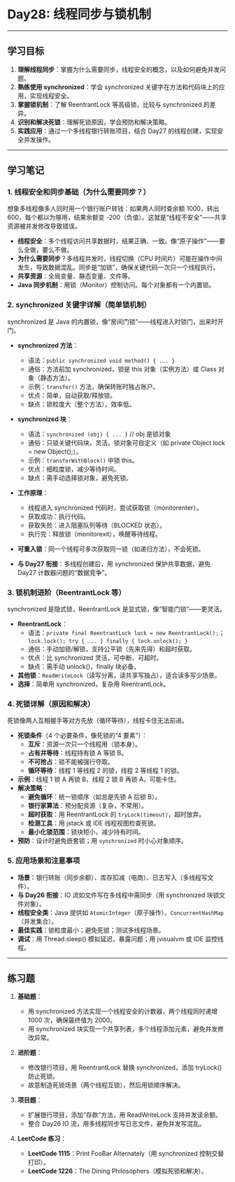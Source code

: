 # Day28: 线程同步与锁机制

---

## 学习目标
1. **理解线程同步**：掌握为什么需要同步，线程安全的概念，以及如何避免并发问题。
2. **熟练使用 synchronized**：学会 synchronized 关键字在方法和代码块上的应用，实现线程安全。
3. **掌握锁机制**：了解 ReentrantLock 等高级锁，比较与 synchronized 的差异。
4. **识别和解决死锁**：理解死锁原因，学会预防和解决策略。
5. **实践应用**：通过一个多线程银行转账项目，结合 Day27 的线程创建，实现安全并发操作。

---

## 学习笔记

### 1. 线程安全和同步基础（为什么需要同步？）
想象多线程像多人同时用一个银行账户转钱：如果两人同时查余额 1000，转出 600，每个都以为够用，结果余额变 -200（负值）。这就是“线程不安全”——共享资源被并发修改导致错误。

- **线程安全**：多个线程访问共享数据时，结果正确、一致。像“原子操作”——要么全做，要么不做。
- **为什么需要同步**？多线程并发时，线程切换（CPU 时间片）可能在操作中间发生，导致数据混乱。同步是“加锁”，确保关键代码一次只一个线程执行。
- **共享资源**：全局变量、静态变量、文件等。
- **Java 同步机制**：用锁（Monitor）控制访问。每个对象都有一个内置锁。

### 2. synchronized 关键字详解（简单锁机制）
synchronized 是 Java 的内置锁，像“房间门锁”——线程进入时锁门，出来时开门。

- **synchronized 方法**：
    - 语法：`public synchronized void method() { ... }`
    - 通俗：方法前加 synchronized，锁是 this 对象（实例方法）或 Class 对象（静态方法）。
    - 示例：`transfer()` 方法，确保转账时独占账户。
    - 优点：简单，自动获取/释放锁。
    - 缺点：锁粒度大（整个方法），效率低。

- **synchronized 块**：
    - 语法：`synchronized (obj) { ... }` // obj 是锁对象
    - 通俗：只锁关键代码块，灵活。锁对象可自定义（如 private Object lock = new Object();）。
    - 示例：`transferWithBlock()` 中锁 this。
    - 优点：细粒度锁，减少等待时间。
    - 缺点：需手动选择锁对象，避免死锁。

- **工作原理**：
    - 线程进入 synchronized 代码时，尝试获取锁（monitorenter）。
    - 获取成功：执行代码。
    - 获取失败：进入阻塞队列等待（BLOCKED 状态）。
    - 执行完：释放锁（monitorexit），唤醒等待线程。
- **可重入锁**：同一个线程可多次获取同一锁（如递归方法），不会死锁。
- **与 Day27 衔接**：多线程创建后，用 synchronized 保护共享数据，避免 Day27 计数器问题的“数据竞争”。

### 3. 锁机制进阶（ReentrantLock 等）
synchronized 是隐式锁，ReentrantLock 是显式锁，像“智能门锁”——更灵活。

- **ReentrantLock**：
    - 语法：`private final ReentrantLock lock = new ReentrantLock();`；`lock.lock(); try { ... } finally { lock.unlock(); }`
    - 通俗：手动加锁/解锁，支持公平锁（先来先得）和超时获取。
    - 优点：比 synchronized 灵活，可中断、可超时。
    - 缺点：需手动 unlock()，finally 块必备。
- **其他锁**：`ReadWriteLock`（读写分离，读共享写独占），适合读多写少场景。
- **选择**：简单用 synchronized，复杂用 ReentrantLock。

### 4. 死锁详解（原因和解决）
死锁像两人互相握手等对方先放（循环等待），线程卡住无法前进。

- **死锁条件**（4 个必要条件，像死锁的“4 要素”）：
    - **互斥**：资源一次只一个线程用（锁本身）。
    - **占有并等待**：线程持有锁 A 等锁 B。
    - **不可抢占**：锁不能被强行夺取。
    - **循环等待**：线程 1 等线程 2 的锁，线程 2 等线程 1 的锁。
- **示例**：线程 1 锁 A 再锁 B，线程 2 锁 B 再锁 A，可能卡住。
- **解决策略**：
    - **避免循环**：统一锁顺序（如总是先锁 A 后锁 B）。
    - **银行家算法**：预分配资源（复杂，不常用）。
    - **超时获取**：用 ReentrantLock 的 `tryLock(timeout)`，超时放弃。
    - **检测工具**：用 jstack 或 IDE 线程视图检查死锁。
    - **最小化锁范围**：锁块短小，减少持有时间。
- **预防**：设计时避免嵌套锁；用 `synchronized` 时小心对象顺序。

### 5. 应用场景和注意事项
- **场景**：银行转账（同步余额）、库存扣减（电商）、日志写入（多线程写文件）。
- **与 Day26 衔接**：IO 流如文件写在多线程中需同步（用 synchronized 块锁文件对象）。
- **线程安全类**：Java 提供如 `AtomicInteger`（原子操作）、`ConcurrentHashMap`（并发集合）。
- **最佳实践**：锁粒度最小；避免死锁；测试多线程场景。
- **调试**：用 Thread.sleep() 模拟延迟，暴露问题；用 jvisualvm 或 IDE 监控线程。

---

## 练习题
1. **基础题**：
    - 用 synchronized 方法实现一个线程安全的计数器，两个线程同时递增 1000 次，确保最终值为 2000。
    - 用 synchronized 块实现一个共享列表，多个线程添加元素，避免并发修改异常。

2. **进阶题**：
    - 修改银行项目，用 ReentrantLock 替换 synchronized，添加 tryLock() 防止死锁。
    - 故意制造死锁场景（两个线程互锁），然后用锁顺序解决。

3. **项目题**：
    - 扩展银行项目，添加“存款”方法，用 ReadWriteLock 支持并发读余额。
    - 整合 Day26 IO 流，用多线程同步写日志文件，避免并发写混乱。

4. **LeetCode 练习**：
    - **LeetCode 1115**：Print FooBar Alternately（用 synchronized 控制交替打印）。
    - **LeetCode 1226**：The Dining Philosophers（模拟死锁和解决）。
